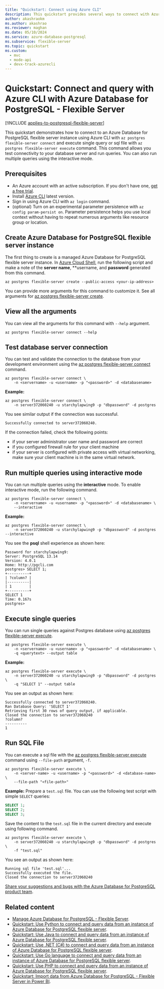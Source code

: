 ```yaml
---
title: "Quickstart: Connect using Azure CLI"
description: This quickstart provides several ways to connect with Azure CLI with Azure Database for PostgreSQL - Flexible Server.
author: akashraokm
ms.author: akashrao
ms.reviewer: maghan
ms.date: 05/10/2024
ms.service: azure-database-postgresql
ms.subservice: flexible-server
ms.topic: quickstart
ms.custom:
  - mvc
  - mode-api
  - devx-track-azurecli
---
```


# Quickstart: Connect and query with Azure CLI  with Azure Database for PostgreSQL - Flexible Server

[!INCLUDE [applies-to-postgresql-flexible-server](~/reusable-content/ce-skilling/azure/includes/postgresql/includes/applies-to-postgresql-flexible-server.md)]

This quickstart demonstrates how to connect to an Azure Database for PostgreSQL flexible server instance using Azure CLI with `az postgres flexible-server connect` and execute single query or sql file with `az postgres flexible-server execute` command. This command allows you test connectivity to your database server and run queries. You can also run multiple queries using the interactive mode. 


## Prerequisites
- An Azure account with an active subscription. If you don't have one, [get a free trial](https://azure.microsoft.com/free/).
- Install [Azure CLI](/cli/azure/install-azure-cli) latest version.
- Sign in using Azure CLI with `az login` command.
- (optional) Turn on an experimental parameter persistence with `az config param-persist on`. Parameter persistence helps you use local context without having to repeat numerous arguments like resource group or location.

## Create Azure Database for PostgreSQL flexible server instance

The first thing to create is a managed Azure Database for PostgreSQL flexible server instance. In [Azure Cloud Shell](https://shell.azure.com/), run the following script and make a note of the **server name**, **username, and  **password** generated from this command.

```azurecli-interactive
az postgres flexible-server create --public-access <your-ip-address>
```
You can provide more arguments for this command to customize it. See all arguments for [az postgres flexible-server create](/cli/azure/postgres/flexible-server#az-postgres-flexible-server-create).

## View all the arguments
You can view all the arguments for this command with `--help` argument. 

```azurecli-interactive
az postgres flexible-server connect --help
```

## Test database server connection
You can test and validate the connection to the database from your development environment using the [az postgres flexible-server connect](/cli/azure/postgres/flexible-server#az-postgres-flexible-server-connect) command.

```azurecli-interactive
az postgres flexible-server connect \
    -n <servername> -u <username> -p "<password>" -d <databasename>
```
**Example:** 
```azurecli-interactive
az postgres flexible-server connect \
    -n server372060240 -u starchylapwing9 -p "dbpassword" -d postgres
```
You see similar output if the connection was successful.

```output
Successfully connected to server372060240.
```

If the connection failed, check the following points:
- if your server administrator user name and password are correct
- if you configured firewall rule for your client machine
- if your server is configured with private access with virtual networking, make sure your client machine is in the same virtual network.

## Run multiple queries using interactive mode
You can run multiple queries using the **interactive** mode. To enable interactive mode, run the following command.

```azurecli-interactive
az postgres flexible-server connect \
    -n <servername> -u <username> -p "<password>" -d <databasename> \
    --interactive
```

**Example:**

```azurecli-interactive
az postgres flexible-server connect \
    -n server372060240 -u starchylapwing9 -p "dbpassword" -d postgres --interactive
```

You see the **psql** shell experience as shown here:

```output
Password for starchylapwing9:
Server: PostgreSQL 13.14
Version: 4.0.1
Home: http://pgcli.com
postgres> SELECT 1;
+----------+
| ?column? |
|----------|
| 1        |
+----------+
SELECT 1
Time: 0.167s
postgres>
```

## Execute single queries
You can run single queries against Postgres database using [az postgres flexible-server execute](/cli/azure/postgres/flexible-server#az-postgres-flexible-server-execute).

```azurecli-interactive
az postgres flexible-server execute \
    -n <servername> -u <username> -p "<password>" -d <databasename> \
    -q <querytext> --output table
```

**Example:** 
```azurecli-interactive
az postgres flexible-server execute \
    -n server372060240 -u starchylapwing9 -p "dbpassword" -d postgres \
    -q "SELECT 1" --output table
```

You see an output as shown here:

```output
Successfully connected to server372060240.
Ran Database Query: 'SELECT 1'
Retrieving first 30 rows of query output, if applicable.
Closed the connection to server372060240
?column?
----------
1
```

## Run SQL File
You can execute a sql file with the [az postgres flexible-server execute](/cli/azure/postgres/flexible-server#az-postgres-flexible-server-execute) command using `--file-path` argument, `-f`.

```azurecli-interactive
az postgres flexible-server execute \
    -n <server-name> -u <username> -p "<password>" -d <database-name> \
    --file-path "<file-path>"
```

**Example:** 
Prepare a `test.sql` file. You can use the following test script with simple `SELECT` queries:

```sql
SELECT 1;
SELECT 2;
SELECT 3;
```

Save the content to the `test.sql` file in the current directory and execute using following command.


```azurecli-interactive
az postgres flexible-server execute \
    -n server372060240 -u starchylapwing9 -p "dbpassword" -d postgres \
    -f "test.sql"
```

You see an output as shown here:

```output
Running sql file 'test.sql'...
Successfully executed the file.
Closed the connection to server372060240
```

[Share your suggestions and bugs with the Azure Database for PostgreSQL product team](https://aka.ms/pgfeedback).

## Related content

- [Manage Azure Database for PostgreSQL - Flexible Server](how-to-manage-server-portal.md).
- [Quickstart: Use Python to connect and query data from an instance of Azure Database for PostgreSQL flexible server](connect-python.md).
- [Quickstart: Use Java to connect and query data from an instance of Azure Database for PostgreSQL flexible server](connect-java.md).
- [Quickstart: Use .NET (C#) to connect and query data from an instance of Azure Database for PostgreSQL flexible server](connect-csharp.md).
- [Quickstart: Use Go language to connect and query data from an instance of Azure Database for PostgreSQL flexible server](connect-go.md).
- [Quickstart: Use PHP to connect and query data from an instance of Azure Database for PostgreSQL flexible server](connect-php.md).
- [Quickstart: Import data from Azure Database for PostgreSQL - Flexible Server in Power BI](connect-with-power-bi-desktop.md).
